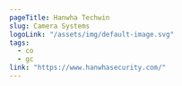 ```yaml
---
pageTitle: Hanwha Techwin
slug: Camera Systems
logoLink: "/assets/img/default-image.svg"
tags:
  - co
  - gc
link: "https://www.hanwhasecurity.com/"
---
```

